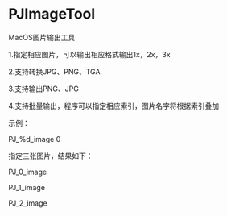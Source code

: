 # PJImageTool
MacOS图片输出工具

1.指定相应图片，可以输出相应格式输出1x，2x，3x

2.支持转换JPG、PNG、TGA

3.支持输出PNG、JPG

4.支持批量输出，程序可以指定相应索引，图片名字将根据索引叠加

示例：

PJ_%d_image     0  

指定三张图片，结果如下：

PJ_0_image

PJ_1_image

PJ_2_image
